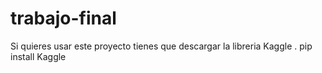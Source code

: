 # trabajo-final
Si quieres usar este proyecto tienes que descargar la libreria Kaggle
  . pip install Kaggle
